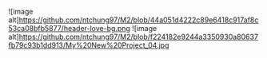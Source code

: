 ![image alt]https://github.com/ntchung97/M2/blob/44a051d4222c89e6418c917af8c53ca08bfb5877/header-love-bg.png
![image alt]https://github.com/ntchung97/M2/blob/f224182e9244a3350930a80637fb79c93b1dd913/My%20New%20Project_04.jpg
